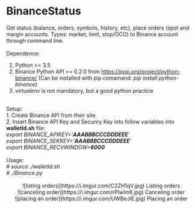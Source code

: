 # BinanceStatus
Get status (balance, orders, symbols, history, etc), place orders (spot and margin accounts. Types: market, limit, stop/OCO) to Binance account through command line.<br>
<br>
Dependence:<br>
1. Python >= 3.5<br>
2. Binance Python API >= 0.2.0 from https://pypi.org/project/python-binance/ (Can be installed with pip comamand: <i>pip install python-binance</i>)<br>
3. <i>virtualenv</i> is not mandatory, but a good python practice<br>
<br>
Setup:<br>
1. Create Binance API from their site.<br>
2. Insert Binance API Key and Securiry Key into follow variables into <b>walletId.sh</b> file:<br>
<i>export BINANCE_APIKEY='<b>AAABBBCCCDDDEEE</b>'<br>
export BINANCE_SEKKEY='<b>AAABBBCCCDDDEEE</b>'<br>
export BINANCE_RECVWINDOW=<b>6000</b></i><br>
<br>
Usage:<br>
# <i>source ./walletId.sh</i><br>
# <i>./Binance.py</i><br>
<br>
<center>
![listing orders](https://i.imgur.com/C2ZH1qV.jpg)
Listing orders
<br>
![canceling order](https://i.imgur.com/rPlwlm6.jpg)
Canceling order
<br>
![placing an order](https://i.imgur.com/UWBeJIE.jpg)
Placing an order<br>
</center>
